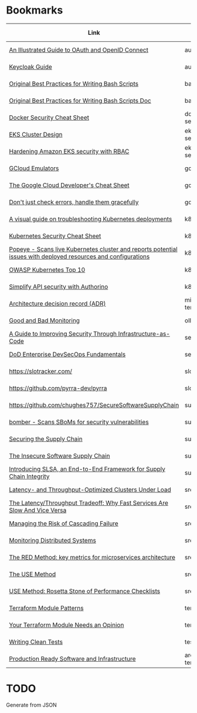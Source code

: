 # Bookmarks

| Link                                                                                                                                                                                            | Tags             | Date Added | Importance | Private? |
| ----------------------------------------------------------------------------------------------------------------------------------------------------------------------------------------------- | -----------------| ---------- | ---------- | -------- |
| [An Illustrated Guide to OAuth and OpenID Connect](https://developer.okta.com/blog/2019/10/21/illustrated-guide-to-oauth-and-oidc)                                                              | authn authz      | 2022-08-22 | 6          |          |
| [Keycloak Guide](https://www.keycloak.org/guides)                                                                                                                                               | authn authz      | 2022-08-28 | 6          |          |
| [Original Best Practices for Writing Bash Scripts](https://github.com/kvz/bash3boilerplate/blob/v1.0.1/main.sh)                                                                                 | bash             | 2022-08-22 | 7          |          |
| [Original Best Practices for Writing Bash Scripts Doc](https://kvz.io/bash-best-practices.html)                                                                                                 | bash             | 2022-08-22 | 7          |          |
| [Docker Security Cheat Sheet](https://cheatsheetseries.owasp.org/cheatsheets/Docker_Security_Cheat_Sheet.html)                                                                                  | docker security  | 2022-08-28 | 6          |          |
| [EKS Cluster Design](https://www.stackrox.com/post/2020/03/guide-to-eks-cluster-design-for-better-security)                                                                                     | eks k8s security | 2022-08-22 | 6          |          |
| [Hardening Amazon EKS security with RBAC](https://snyk.io/blog/hardening-aws-eks-security-rbac-secure-imds-audit-logging/)                                                                      | eks k8s security | 2022-08-22 | 6          |          |
| [GCloud Emulators](https://cloud.google.com/sdk/gcloud/reference/beta/emulator)                                                                                                                 | gcp              | 2022-08-22 | 7          |          |
| [The Google Cloud Developer's Cheat Sheet](https://github.com/gregsramblings/google-cloud-4-words)                                                                                              | gcp testing      | 2022-08-22 | 6          |          |
| [Don't just check errors, handle them gracefully](https://dave.cheney.net/2016/04/27/dont-just-check-errors-handle-them-gracefully)                                                             | golang           | 2022-08-22 | 6          |          |
| [A visual guide on troubleshooting Kubernetes deployments](https://learnk8s.io/troubleshooting-deployments)                                                                                     | k8s              | 2022-08-22 | 6          |          |
| [Kubernetes Security Cheat Sheet](https://cheatsheetseries.owasp.org/cheatsheets/Kubernetes_Security_Cheat_Sheet.html)                                                                          | k8s security     | 2022-08-28 | 6          |          |
| [Popeye - Scans live Kubernetes cluster and reports potential issues with deployed resources and configurations](https://github.com/derailed/popeye)                                            | k8s              | 2022-08-28 | 6          |          |
| [OWASP Kubernetes Top 10](https://github.com/OWASP/www-project-kubernetes-top-ten)                                                                                                              | k8s security     | 2022-08-28 | 5          |          |
| [Simplify API security with Authorino](https://developers.redhat.com/articles/2021/06/18/authorino-making-open-source-cloud-native-api-security-simple-and-flexible)                            | k8s              | 2022-08-22 | 5          |          |
| [Architecture decision record (ADR)](https://github.com/jamesmh/architecture_decision_record)                                                                                                   | misc template    | 2022-08-22 | 6          |          |
| [Good and Bad Monitoring](https://raynorelyp.medium.com/good-and-bad-monitoring-9e1370d808c2)                                                                                                   | olly             | 2022-08-22 | 6          |          |
| [A Guide to Improving Security Through Infrastructure-as-Code](https://research.nccgroup.com/2022/09/19/a-guide-to-improving-security-through-infrastructure-as-code/)                          | security         | 2022-09-29 | 7          |          |
| [DoD Enterprise DevSecOps Fundamentals](https://dodcio.defense.gov/Portals/0/Documents/Library/DoDEnterpriseDevSecOpsFundamentals.pdf)                                                          | security         | 2022-09-08 | 4          |          |
| <https://slotracker.com/>                                                                                                                                                                       | slo              | 2022-08-22 | 5          |          |
| <https://github.com/pyrra-dev/pyrra>                                                                                                                                                            | slo              | 2022-08-22 | 5          |          |
| <https://github.com/chughes757/SecureSoftwareSupplyChain>                                                                                                                                       | supply_chain     | 2022-08-28 | 6          |          |
| [bomber - Scans SBoMs for security vulnerabilities](https://github.com/devops-kung-fu/bomber)                                                                                                   | supply_chain     | 2022-08-22 | 6          |          |
| [Securing the Supply Chain](https://medium.com/@chris.hughes_11070/securing-the-software-supply-chain-d3426d36150d)                                                                             | supply_chain     | 2022-09-08 | 4          |          |
| [The Insecure Software Supply Chain](https://docs.google.com/presentation/d/1moTIDDqTtqyD7ylaHxqtPSBa-a8XEZa6P-03-YuVDA4/mobilepresent?slide=id.gf52446a5d3_0_102)                              | supply_chain     | 2022-08-22 | 5          |          |
| [Introducing SLSA, an End-to-End Framework for Supply Chain Integrity](https://security.googleblog.com/2021/06/introducing-slsa-end-to-end-framework.html)                                      | supply_chain     | 2022-08-22 | 5          |          |
| [Latency- and Throughput-Optimized Clusters Under Load](https://blog.danslimmon.com/2019/03/25/latency-and-throughput-optimized-clusters-under-load/)                                           | sre              | 2022-08-28 | 6          |          |
| [The Latency/Throughput Tradeoff: Why Fast Services Are Slow And Vice Versa](https://blog.danslimmon.com/2019/02/26/the-latency-throughput-tradeoff-why-fast-services-are-slow-and-vice-versa/) | sre              | 2022-08-28 | 6          |          |
| [Managing the Risk of Cascading Failure](https://www.infoq.com/presentations/cascading-failure-risk/)                                                                                           | sre              | 2022-08-22 | 6          |          |
| [Monitoring Distributed Systems](https://sre.google/sre-book/monitoring-distributed-systems/)                                                                                                   | sre              | 2022-08-28 | 6          |          |
| [The RED Method: key metrics for microservices architecture](https://www.weave.works/blog/the-red-method-key-metrics-for-microservices-architecture/)                                           | sre              | 2022-08-28 | 6          |          |
| [The USE Method](https://brendangregg.com/usemethod.html)                                                                                                                                       | sre              | 2022-08-28 | 6          |          |
| [USE Method: Rosetta Stone of Performance Checklists](https://brendangregg.com/USEmethod/use-rosetta.html)                                                                                      | sre              | 2022-08-28 | 6          |          |
| [Terraform Module Patterns](https://medium.com/@AaronKalair/terraform-module-patterns-4ba2996f0b96)                                                                                             | terraform        | 2022-08-22 | 5          |          |
| [Your Terraform Module Needs an Opinion](https://www.davehall.com.au/blog/2021/09/11/your-terraform-module-needs-an-opinion/)                                                                   | terraform        | 2022-08-22 | 5          |          |
| [Writing Clean Tests](https://www.petrikainulainen.net/writing-clean-tests/)                                                                                                                    | testing          | 2022-08-22 | 5          |          |
| [Production Ready Software and Infrastructure](https://docs.google.com/document/d/1FPeE-9W9TJBrSXUzwlbFIjovHZgolF2USPf4dvPwtpY/edit)                                                            | arch template    | 2022-08-22 | 8          | y        |

# TODO

Generate from JSON
